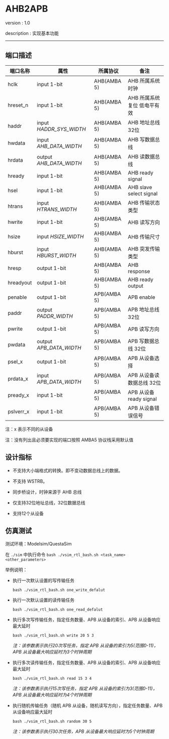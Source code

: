# AHB2APB

version : 1.0

description : 实现基本功能

---

## 端口描述

|端口名称|属性|所属协议|备注
|--|--|--|--
|hclk|input 1-bit|AHB(AMBA 5)| AHB 所属系统时钟
|hreset_n|input 1-bit|AHB(AMBA 5)| AHB 所属系统复位 低电平有效
|haddr|input *HADDR_SYS_WIDTH*|AHB(AMBA 5)| AHB 地址总线 32位
|hwdata|input *AHB_DATA_WIDTH*|AHB(AMBA 5)| AHB 写数据总线
|hrdata|output *AHB_DATA_WIDTH*|AHB(AMBA 5)| AHB 读数据总线
|hready|input 1-bit|AHB(AMBA 5)| AHB ready signal 
|hsel|input 1-bit|AHB(AMBA 5)| AHB slave select signal 
|htrans|input *HTRANS_WIDTH*|AHB(AMBA 5)| AHB 传输状态类型
|hwrite|input 1-bit|AHB(AMBA 5)| AHB 读写方向
|hsize|input *HSIZE_WIDTH*|AHB(AMBA 5)| AHB 传输尺寸
|hburst|input *HBURST_WIDTH*|AHB(AMBA 5)| AHB 突发传输类型
|hresp|output 1-bit|AHB(AMBA 5)| AHB response
|hreadyout|output 1-bit|AHB(AMBA 5)| AHB ready output
|penable|output 1-bit|APB(AMBA 5)| APB enable
|paddr|output *PADDR_WIDTH*|APB(AMBA 5)| APB 地址总线 32位
|pwrite|output 1-bit|APB(AMBA 5)| APB 读写方向
|pwdata|output *APB_DATA_WIDTH*|APB(AMBA 5)| APB 写数据总线 32位
|psel_x|output 1-bit|APB(AMBA 5)| APB 从设备选择
|prdata_x|input *APB_DATA_WIDTH*|APB(AMBA 5)| APB 从设备读数据总线 32位
|pready_x|input 1-bit|APB(AMBA 5)| APB 从设备 ready signal
|pslverr_x|input 1-bit|APB(AMBA 5)| APB 从设备错误信号

注：x 表示不同的从设备

注：没有列出且必须要实现的端口按照 AMBA5 协议栈采用默认值

## 设计指标

- 不支持大小端格式的转换。即不变动数据总线上的数据。
  
- 不支持 WSTRB。

- 同步桥设计，时钟来源于 AHB 总线

- 仅支持32位地址总线，32位数据总线
  
- 支持12个从设备
  
## 仿真测试

测试环境：Modelsim/QuestaSim

在 `./sim` 中执行命令 `bash ./vsim_rtl_bash.sh <task_name> <other_parameters>` 

举例说明：

- 执行一次默认设置的写传输任务
  
  `bash ./vsim_rtl_bash.sh one_write_defalut` 

- 执行一次默认设置的读传输任务
 
  `bash ./vsim_rtl_bash.sh one_read_defalut` 

- 执行多次写传输任务，指定任务数量、APB 从设备的索引、APB 从设备响应最大延时

  `bash ./vsim_rtl_bash.sh write 20 5 3`

  *注：该参数表示执行20次写任务，指定 APB 从设备的索引为5(范围0-11)，APB 从设备最大响应延时为3个时钟周期*

- 执行多次读传输任务，指定任务数量、APB 从设备的索引、APB 从设备响应最大延时

  `bash ./vsim_rtl_bash.sh read 15 3 4`

  *注：该参数表示执行15次写任务，指定 APB 从设备的索引为3(范围0-11)，APB 从设备最大响应延时为4个时钟周期*

- 执行随机传输任务（随机 APB 从设备，随机读写方向），指定任务数量、APB 从设备响应最大延时

  `bash ./vsim_rtl_bash.sh random 30 5`

  *注：该参数表示执行30次任务，APB 从设备最大响应延时为5个时钟周期*


 